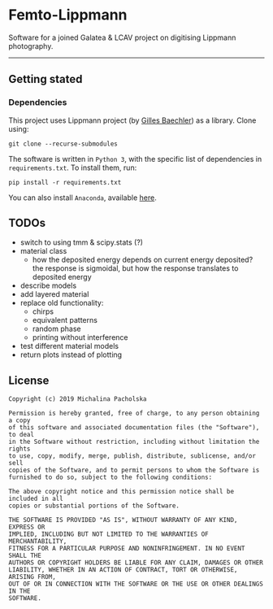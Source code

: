 # Femto-Lippmann
Software for a joined Galatea & LCAV project on digitising Lippmann photography.

---
## Getting stated

### Dependencies

This project uses Lippmann project 
(by [Gilles Baechler](http://lcav.epfl.ch/people/Gilles_Baechler)) as a library. 
Clone using:
```
git clone --recurse-submodules 
```

The software is written in `Python 3`, with the specific list of dependencies in 
`requirements.txt`. To install them, run:
```
pip install -r requirements.txt
```

You can also install `Anaconda`, available [here](https://www.anaconda.com).

## TODOs

 - switch to using tmm & scipy.stats (?)
 - material class 
    - how the deposited energy depends on current energy deposited?
    the response is sigmoidal, but how the response translates to deposited energy
 - describe models
 - add layered material
 - replace old functionality:
    - chirps
    - equivalent patterns
    - random phase
    - printing without interference 
 - test different material models
 - return plots instead of plotting
     
     
## License

```
Copyright (c) 2019 Michalina Pacholska

Permission is hereby granted, free of charge, to any person obtaining a copy
of this software and associated documentation files (the "Software"), to deal
in the Software without restriction, including without limitation the rights
to use, copy, modify, merge, publish, distribute, sublicense, and/or sell
copies of the Software, and to permit persons to whom the Software is
furnished to do so, subject to the following conditions:

The above copyright notice and this permission notice shall be included in all
copies or substantial portions of the Software.

THE SOFTWARE IS PROVIDED "AS IS", WITHOUT WARRANTY OF ANY KIND, EXPRESS OR
IMPLIED, INCLUDING BUT NOT LIMITED TO THE WARRANTIES OF MERCHANTABILITY,
FITNESS FOR A PARTICULAR PURPOSE AND NONINFRINGEMENT. IN NO EVENT SHALL THE
AUTHORS OR COPYRIGHT HOLDERS BE LIABLE FOR ANY CLAIM, DAMAGES OR OTHER
LIABILITY, WHETHER IN AN ACTION OF CONTRACT, TORT OR OTHERWISE, ARISING FROM,
OUT OF OR IN CONNECTION WITH THE SOFTWARE OR THE USE OR OTHER DEALINGS IN THE
SOFTWARE.
```
